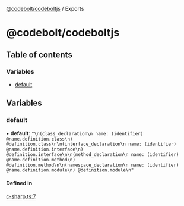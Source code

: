 [@codebolt/codeboltjs](README.md) / Exports

# @codebolt/codeboltjs

## Table of contents

### Variables

- [default](modules.md#default)

## Variables

### default

• **default**: ``"\n(class_declaration\n name: (identifier) @name.definition.class\n) @definition.class\n\n(interface_declaration\n name: (identifier) @name.definition.interface\n) @definition.interface\n\n(method_declaration\n name: (identifier) @name.definition.method\n) @definition.method\n\n(namespace_declaration\n name: (identifier) @name.definition.module\n) @definition.module\n"``

#### Defined in

[c-sharp.ts:7](https://github.com/codeboltai/codeboltjs/blob/1ae9852f107cfee4a652d6d80c0a92c9344ec151/src/utils/parse-source-code/queries/c-sharp.ts#L7)
